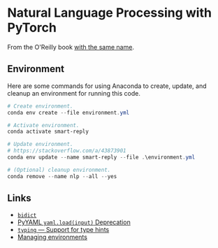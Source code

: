 # Natural Language Processing with PyTorch

From the O'Reilly book
[with the same name](https://learning.oreilly.com/library/view/natural-language-processing/9781491978221/).

## Environment

Here are some commands for using Anaconda to create, update, and cleanup
an environment for running this code.

```powershell
# Create environment.
conda env create --file environment.yml

# Activate environment.
conda activate smart-reply

# Update environment.
# https://stackoverflow.com/a/43873901
conda env update --name smart-reply --file .\environment.yml

# (Optional) cleanup environment.
conda remove --name nlp --all --yes
```

## Links

- [`bidict`](https://bidict.readthedocs.io/en/master/)
- [PyYAML `yaml.load(input)` Deprecation](https://msg.pyyaml.org/load)
- [`typing` &mdash; Support for type hints](https://docs.python.org/3/library/typing.html)
- [Managing environments](https://docs.conda.io/projects/conda/en/latest/user-guide/tasks/manage-environments.html)
